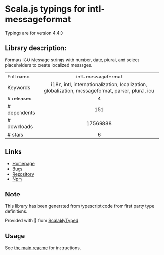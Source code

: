 
# Scala.js typings for intl-messageformat

Typings are for version 4.4.0

## Library description:
Formats ICU Message strings with number, date, plural, and select placeholders to create localized messages.

|                    |                 |
| ------------------ | :-------------: |
| Full name          | intl-messageformat |
| Keywords           | i18n, intl, internationalization, localization, globalization, messageformat, parser, plural, icu |
| # releases         | 4 |
| # dependents       | 151 |
| # downloads        | 17569888 |
| # stars            | 6 |

## Links
- [Homepage](https://github.com/yahoo/intl-messageformat)
- [Bugs](https://github.com/yahoo/intl-messageformat/issues)
- [Repository](https://github.com/yahoo/intl-messageformat)
- [Npm](https://www.npmjs.com/package/intl-messageformat)
    


## Note
This library has been generated from typescript code from first party type definitions.

Provided with :purple_heart: from [ScalablyTyped](https://github.com/oyvindberg/ScalablyTyped)

## Usage
See [the main readme](../../readme.md) for instructions.


